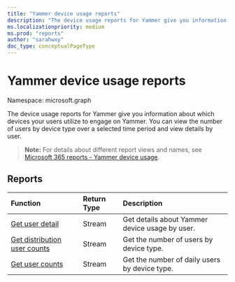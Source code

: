```yaml
---
title: "Yammer device usage reports"
description: "The device usage reports for Yammer give you information about which devices your users utilize to engage on Yammer. You can view the number of users by device type over a selected time period and view details by user."
ms.localizationpriority: medium
ms.prod: "reports"
author: "sarahwxy"
doc_type: conceptualPageType
---
```


# Yammer device usage reports

Namespace: microsoft.graph

The device usage reports for Yammer give you information about which devices your users utilize to engage on Yammer. You can view the number of users by device type over a selected time period and view details by user.

> **Note:** For details about different report views and names, see [Microsoft 365 reports - Yammer device usage](https://support.office.com/client/Yammer-device-usage-b793ffdd-effa-43d0-849a-b1ca2e899f38).

## Reports

| Function                                 | Return Type | Description                              |
| :--------------------------------------- | :---------- | :--------------------------------------- |
| [Get user detail](../api/reportroot-getyammerdeviceusageuserdetail.md) | Stream      | Get details about Yammer device usage by user. |
| [Get distribution user counts](../api/reportroot-getyammerdeviceusagedistributionusercounts.md) | Stream      | Get the number of users by device type.  |
| [Get user counts](../api/reportroot-getyammerdeviceusageusercounts.md) | Stream      | Get the number of daily users by device type. |

